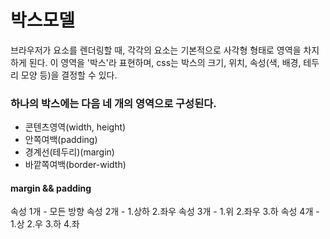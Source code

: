 # 박스모델

브라우저가 요소를 렌더링할 때, 각각의 요소는 기본적으로 사각형 형태로 영역을 차지하게 된다. 이 영역을 '박스'라 표현하며,
css는 박스의 크기, 위치, 속성(색, 배경, 테두리 모양 등)을 결정할 수 있다.

### 하나의 박스에는 다음 네 개의 영역으로 구성된다.

- 콘텐츠영역(width, height)
- 안쪽여백(padding)
- 경계선(테두리)(margin)
- 바깥쪽여백(border-width)

#### margin && padding

속성 1개 - 모든 방향
속성 2개 - 1.상하 2.좌우
속성 3개 - 1.위 2.좌우 3.하
속성 4개 - 1.상 2.우 3.하 4.좌
